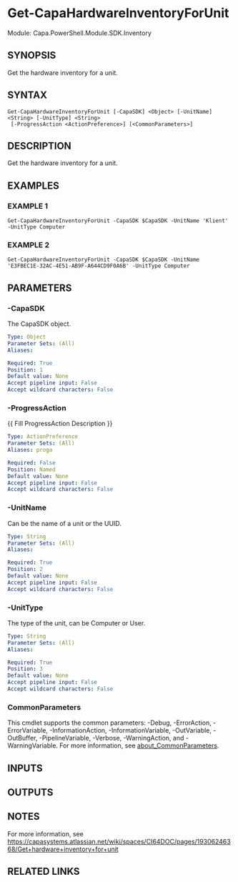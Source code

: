 # Get-CapaHardwareInventoryForUnit

Module: Capa.PowerShell.Module.SDK.Inventory

## SYNOPSIS
Get the hardware inventory for a unit.

## SYNTAX

```
Get-CapaHardwareInventoryForUnit [-CapaSDK] <Object> [-UnitName] <String> [-UnitType] <String>
 [-ProgressAction <ActionPreference>] [<CommonParameters>]
```

## DESCRIPTION
Get the hardware inventory for a unit.

## EXAMPLES

### EXAMPLE 1
```
Get-CapaHardwareInventoryForUnit -CapaSDK $CapaSDK -UnitName 'Klient' -UnitType Computer
```

### EXAMPLE 2
```
Get-CapaHardwareInventoryForUnit -CapaSDK $CapaSDK -UnitName 'E3FBEC1E-32AC-4E51-AB9F-A644CD9F0A6B' -UnitType Computer
```

## PARAMETERS

### -CapaSDK
The CapaSDK object.

```yaml
Type: Object
Parameter Sets: (All)
Aliases:

Required: True
Position: 1
Default value: None
Accept pipeline input: False
Accept wildcard characters: False
```

### -ProgressAction
{{ Fill ProgressAction Description }}

```yaml
Type: ActionPreference
Parameter Sets: (All)
Aliases: proga

Required: False
Position: Named
Default value: None
Accept pipeline input: False
Accept wildcard characters: False
```

### -UnitName
Can be the name of a unit or the UUID.

```yaml
Type: String
Parameter Sets: (All)
Aliases:

Required: True
Position: 2
Default value: None
Accept pipeline input: False
Accept wildcard characters: False
```

### -UnitType
The type of the unit, can be Computer or User.

```yaml
Type: String
Parameter Sets: (All)
Aliases:

Required: True
Position: 3
Default value: None
Accept pipeline input: False
Accept wildcard characters: False
```

### CommonParameters
This cmdlet supports the common parameters: -Debug, -ErrorAction, -ErrorVariable, -InformationAction, -InformationVariable, -OutVariable, -OutBuffer, -PipelineVariable, -Verbose, -WarningAction, and -WarningVariable. For more information, see [about_CommonParameters](http://go.microsoft.com/fwlink/?LinkID=113216).

## INPUTS

## OUTPUTS

## NOTES
For more information, see https://capasystems.atlassian.net/wiki/spaces/CI64DOC/pages/19306246368/Get+hardware+inventory+for+unit

## RELATED LINKS
